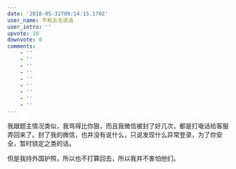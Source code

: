 ```yaml
---
date: '2018-05-31T09:14:15.170Z'
user_name: 不和五毛说话
user_intro: ''
upvote: 10
downvote: 0
comments:
    - ''
    - ''
    - ''
    - ''
    - ''
    - ''
    - ''
    - ''
    - ''
---
```


我跟题主情况类似，我骂得比你狠，而且我微信被封了好几次，都是打电话给客服弄回来了。封了我的微信，也并没有说什么，只说发现什么异常登录，为了你安全，暂时锁定之类的话。

但是我持外国护照，所以也不打算回去，所以我并不害怕他们。

